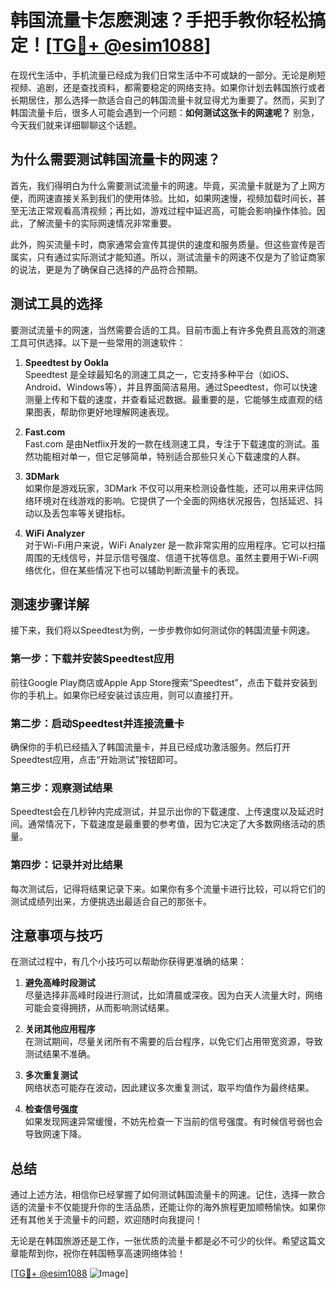 # 韩国流量卡怎麽測速？手把手教你轻松搞定！[[TG💪+ @esim1088](https://t.me/s/esim1088)]

在现代生活中，手机流量已经成为我们日常生活中不可或缺的一部分。无论是刷短视频、追剧，还是查找资料，都需要稳定的网络支持。如果你计划去韩国旅行或者长期居住，那么选择一款适合自己的韩国流量卡就显得尤为重要了。然而，买到了韩国流量卡后，很多人可能会遇到一个问题：**如何测试这张卡的网速呢？** 别急，今天我们就来详细聊聊这个话题。

## 为什么需要测试韩国流量卡的网速？

首先，我们得明白为什么需要测试流量卡的网速。毕竟，买流量卡就是为了上网方便，而网速直接关系到我们的使用体验。比如，如果网速慢，视频加载时间长，甚至无法正常观看高清视频；再比如，游戏过程中延迟高，可能会影响操作体验。因此，了解流量卡的实际网速情况非常重要。

此外，购买流量卡时，商家通常会宣传其提供的速度和服务质量。但这些宣传是否属实，只有通过实际测试才能知道。所以，测试流量卡的网速不仅是为了验证商家的说法，更是为了确保自己选择的产品符合预期。

## 测试工具的选择

要测试流量卡的网速，当然需要合适的工具。目前市面上有许多免费且高效的测速工具可供选择。以下是一些常用的测速软件：

1. **Speedtest by Ookla**  
   Speedtest 是全球最知名的测速工具之一，它支持多种平台（如iOS、Android、Windows等），并且界面简洁易用。通过Speedtest，你可以快速测量上传和下载的速度，并查看延迟数据。最重要的是，它能够生成直观的结果图表，帮助你更好地理解网速表现。

2. **Fast.com**  
   Fast.com 是由Netflix开发的一款在线测速工具，专注于下载速度的测试。虽然功能相对单一，但它足够简单，特别适合那些只关心下载速度的人群。

3. **3DMark**  
   如果你是游戏玩家，3DMark 不仅可以用来检测设备性能，还可以用来评估网络环境对在线游戏的影响。它提供了一个全面的网络状况报告，包括延迟、抖动以及丢包率等关键指标。

4. **WiFi Analyzer**  
   对于Wi-Fi用户来说，WiFi Analyzer 是一款非常实用的应用程序。它可以扫描周围的无线信号，并显示信号强度、信道干扰等信息。虽然主要用于Wi-Fi网络优化，但在某些情况下也可以辅助判断流量卡的表现。

## 测速步骤详解

接下来，我们将以Speedtest为例，一步步教你如何测试你的韩国流量卡网速。

### 第一步：下载并安装Speedtest应用
前往Google Play商店或Apple App Store搜索“Speedtest”，点击下载并安装到你的手机上。如果你已经安装过该应用，则可以直接打开。

### 第二步：启动Speedtest并连接流量卡
确保你的手机已经插入了韩国流量卡，并且已经成功激活服务。然后打开Speedtest应用，点击“开始测试”按钮即可。

### 第三步：观察测试结果
Speedtest会在几秒钟内完成测试，并显示出你的下载速度、上传速度以及延迟时间。通常情况下，下载速度是最重要的参考值，因为它决定了大多数网络活动的质量。

### 第四步：记录并对比结果
每次测试后，记得将结果记录下来。如果你有多个流量卡进行比较，可以将它们的测试成绩列出来，方便挑选出最适合自己的那张卡。

## 注意事项与技巧

在测试过程中，有几个小技巧可以帮助你获得更准确的结果：

1. **避免高峰时段测试**  
   尽量选择非高峰时段进行测试，比如清晨或深夜。因为白天人流量大时，网络可能会变得拥挤，从而影响测试结果。

2. **关闭其他应用程序**  
   在测试期间，尽量关闭所有不需要的后台程序，以免它们占用带宽资源，导致测试结果不准确。

3. **多次重复测试**  
   网络状态可能存在波动，因此建议多次重复测试，取平均值作为最终结果。

4. **检查信号强度**  
   如果发现网速异常缓慢，不妨先检查一下当前的信号强度。有时候信号弱也会导致网速下降。

## 总结

通过上述方法，相信你已经掌握了如何测试韩国流量卡的网速。记住，选择一款合适的流量卡不仅能提升你的生活品质，还能让你的海外旅程更加顺畅愉快。如果你还有其他关于流量卡的问题，欢迎随时向我提问！

无论是在韩国旅游还是工作，一张优质的流量卡都是必不可少的伙伴。希望这篇文章能帮到你，祝你在韩国畅享高速网络体验！

[[TG💪+ @esim1088](https://t.me/s/esim1088) ![Image](https://i.postimg.cc/4NQfJmqS/Snipaste-2025-05-13-00-14-12.png)]